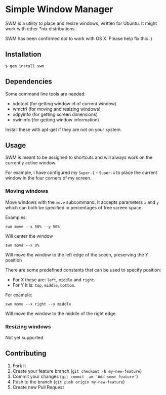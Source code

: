 # Simple Window Manager

SWM is a utility to place and resize windows, written for Ubuntu. It might work with other *nix distributions.

SWM has been confirmed _not_ to work with OS X. Please help fix this :)

## Installation

    $ gem install swm

## Dependencies

Some command line tools are needed:

 - xdotool (for getting window id of current window)
 - wmctrl (for moving and resizing windows)
 - xdpyinfo (for getting screen dimensions)
 - xwininfo (for getting window information)

Install these with apt-get if they are not on your system.

## Usage

SWM is meant to be assigned to shortcuts and will always work on the currently active window.

For example, I have configured my `Super-1` - `Super-4` to place the current window in the four corners of my screen.

### Moving windows

Move windows with the `move` subcommand.
It accepts parameters `x` and `y` which can both be specified in percentages of free screen space.

Examples:

    swm move --x 50% --y 50%

Will center the window

    swm move --x 0%

Will move the window to the left edge of the sceen, preserving the Y position

There are some predefined constants that can be used to specify position:

 - For X these are: `left`, `middle` and `right`.
 - For Y it is: `top`, `middle`, `bottom`.

For example:

    swm move --x right --y middle

Will move the window to the middle of the right edge.


### Resizing windows

Not yet supported

## Contributing

1. Fork it
2. Create your feature branch (`git checkout -b my-new-feature`)
3. Commit your changes (`git commit -am 'Add some feature'`)
4. Push to the branch (`git push origin my-new-feature`)
5. Create new Pull Request
